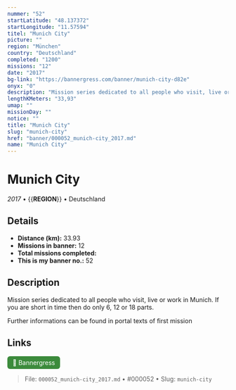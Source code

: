 ```yaml
---
nummer: "52"
startLatitude: "48.137372"
startLongitude: "11.57594"
titel: "Munich City"
picture: ""
region: "München"
country: "Deutschland"
completed: "1200"
missions: "12"
date: "2017"
bg-link: "https://bannergress.com/banner/munich-city-d82e"
onyx: "0"
description: "Mission series dedicated to all people who visit, live or work in Munich. If you are short in time then do only 6, 12 or 18 parts.\n\nFurther informations can be found in portal texts of first mission"
lengthKMeters: "33,93"
umap: ""
missionDay: ""
notice: ""
title: "Munich City"
slug: "munich-city"
href: "banner/000052_munich-city_2017.md"
name: "Munich City"
---
```

# Munich City

*2017* • {{__REGION__}} • Deutschland





## Details
- **Distance (km):** 33.93
- **Missions in banner:** 12
- **Total missions completed:** 
- **This is my banner no.:** 52



## Description
Mission series dedicated to all people who visit, live or work in Munich. If you are short in time then do only 6, 12 or 18 parts.

Further informations can be found in portal texts of first mission



## Links
<a href="https://bannergress.com/banner/munich-city-d82e" target="_blank" style="display:inline-block;margin-right:8px;padding:6px 12px;background:#3c8b3c;color:#fff;text-decoration:none;border-radius:6px;">🔗 Bannergress</a>



> File: `000052_munich-city_2017.md` • #000052 • Slug: `munich-city`

